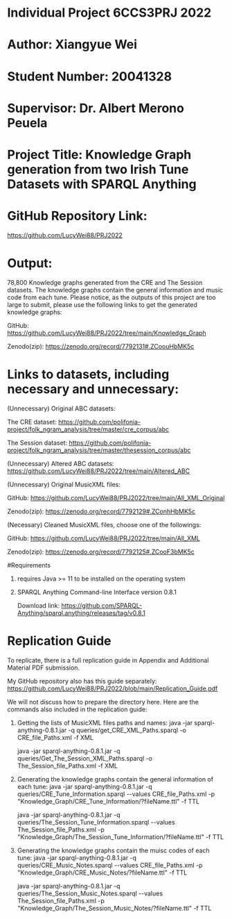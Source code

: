 # Individual Project 6CCS3PRJ 2022
# Author: Xiangyue Wei
# Student Number: 20041328
# Supervisor: Dr. Albert Merono Peuela
# Project Title: Knowledge Graph generation from two Irish Tune Datasets with SPARQL Anything
# GitHub Repository Link: 
  https://github.com/LucyWei88/PRJ2022

# Output:
78,800 Knowledge graphs generated from the CRE and The Session datasets.
The knowledge graphs contain the general information and music code from each tune.
Please notice, as the outputs of this project are too large to submit,
please use the following links to get the generated knowledge graphs:

  GitHub:
     https://github.com/LucyWei88/PRJ2022/tree/main/Knowledge_Graph
     
  Zenodo(zip):
     https://zenodo.org/record/7792131#.ZCoouHbMK5c

# Links to datasets, including necessary and unnecessary:
(Unnecessary) Original ABC datasets:

The CRE dataset:
    https://github.com/polifonia-project/folk_ngram_analysis/tree/master/cre_corpus/abc
    
The Session dataset:
    https://github.com/polifonia-project/folk_ngram_analysis/tree/master/thesession_corpus/abc

(Unnecessary) Altered ABC datasets:
    https://github.com/LucyWei88/PRJ2022/tree/main/Altered_ABC

(Unnecessary) Original MusicXML files:

GitHub:
    https://github.com/LucyWei88/PRJ2022/tree/main/All_XML_Original
    
Zenodo(zip):
    https://zenodo.org/record/7792129#.ZConhHbMK5c

(Necessary) Cleaned MusicXML files, choose one of the followings:

GitHub:
    https://github.com/LucyWei88/PRJ2022/tree/main/All_XML
    
Zenodo(zip):
    https://zenodo.org/record/7792125#.ZCooF3bMK5c

#Requirements
1. requires Java >= 11 to be installed on the operating system
2. SPARQL Anything Command-line Interface version 0.8.1
   
   Download link:
   https://github.com/SPARQL-Anything/sparql.anything/releases/tag/v0.8.1

# Replication Guide
To replicate, there is a full replication guide in Appendix and Additional Material PDF submission.

My GitHub repository also has this guide separately:
 https://github.com/LucyWei88/PRJ2022/blob/main/Replication_Guide.pdf
    
We will not discuss how to prepare the directory here.
Here are the commands also included in the replication guide:
1. Getting the lists of MusicXML files paths and names:
      java -jar sparql-anything-0.8.1.jar -q queries/get_CRE_XML_Paths.sparql -o CRE_file_Paths.xml -f XML

      java -jar sparql-anything-0.8.1.jar -q queries/Get_The_Session_XML_Paths.sparql -o The_Session_file_Paths.xml -f XML
2. Generating the knowledge graphs contain the general information of each tune:
      java -jar sparql-anything-0.8.1.jar -q queries/CRE_Tune_Information.sparql --values CRE_file_Paths.xml -p "Knowledge_Graph/CRE_Tune_Information/?fileName.ttl" -f TTL

      java -jar sparql-anything-0.8.1.jar -q queries/The_Session_Tune_Information.sparql --values The_Session_file_Paths.xml -p "Knowledge_Graph/The_Session_Tune_Information/?fileName.ttl" -f TTL
3. Generating the knowledge graphs contain the muisc codes of each tune:
      java -jar sparql-anything-0.8.1.jar -q queries/CRE_Music_Notes.sparql --values CRE_file_Paths.xml -p "Knowledge_Graph/CRE_Music_Notes/?fileName.ttl" -f TTL

      java -jar sparql-anything-0.8.1.jar -q queries/The_Session_Music_Notes.sparql --values The_Session_file_Paths.xml -p "Knowledge_Graph/The_Session_Music_Notes/?fileName.ttl" -f TTL
